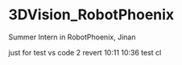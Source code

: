 # 3DVision_RobotPhoenix
Summer Intern in RobotPhoenix, Jinan

just for test vs code 2
revert
10:11
10:36
test cl